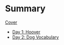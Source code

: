 # Summary

[Cover](./cover.md)

- [Day 1: Hoover](./day_1_hoover.md)
- [Day 2: Dog Vocabulary](./day_2_dog_vocabulary.md)
